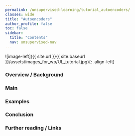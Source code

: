 ```yaml
---
permalink: /unsupervised-learning/tutorial_autoencoders/
classes: wide
title: "Autoencoders"
author_profile: false
toc: false
sidebar:
  title: "Contents"
  nav: unsupervised-nav
---
```



![image-left]({{ site.url }}{{ site.baseurl }}/assets/images_for_wp/UL_tutorial.jpg){: .align-left}


<h3>Overview / Background</h3>

<h3>Main</h3>

<h3>Examples</h3>

<h3>Conclusion</h3>

<h3>Further reading / Links</h3>

